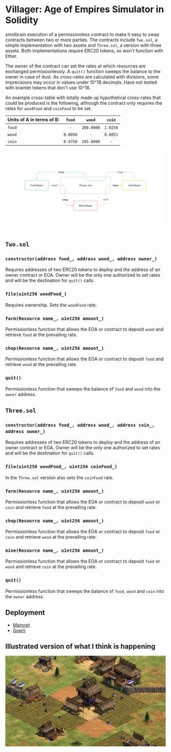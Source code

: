 # Villager: Age of Empires Simulator in Solidity
smolbrain execution of a permissionless contract to make it easy to swap contracts between two or more parties. The contracts include `Two.sol`, a simple implementation with two assets and `Three.sol`, a version with three assets. Both implementations require ERC20 tokens, so won't function with Ether. 

The owner of the contract can set the rates at which resources are exchanged permissionlessly. A `quit()` function sweeps the balance to the owner in case of dust. As cross-rates are calculated with divisions, some imprecisions may occur in values under 10^18 decimals. Have not tested with brainlet tokens that don't use 10^18.

An example cross-table with totally made up hypothetical cross-rates that could be produced is the following, although the contract only requires the rates for `woodFood` and `coinFood` to be set.

| Units of A in terms of B: | `food` | `wood` | `coin` |
| --- | :---: | :---: | :---: |
| `food` | `-`|`200.0000`|`1.0256`|
 | `wood` | `0.0050`|`-`|`0.0051`|
 | `coin` | `0.9750`|`195.0000`|`-`|

 ![](villager.png)

## `Two.sol`

### `constructor(address food_, address wood_, address owner_)`
Requires addresses of two ERC20 tokens to deploy and the address of an owner contract or EOA. Owner will be the only one authorized to set rates and will be the destination for `quit()` calls.

### `file(uint256 woodFood_)`
Requires ownership. Sets the `woodFood` rate. 


### `farm(Resource name_, uint256 amount_)`
Permissionless function that allows the EOA or contract to deposit `wood` and retrieve `food` at the prevailing rate.

### `chop(Resource name_, uint256 amount_)`
Permissionless function that allows the EOA or contract to deposit `food` and retrieve `wood` at the prevailing rate.

### `quit()`
Permissionless function that sweeps the balance of `food` and `wood` into the `owner` address.

## `Three.sol`

### `constructor(address food_, address wood_, address coin_, address owner_)`
Requires addresses of two ERC20 tokens to deploy and the address of an owner contract or EOA. Owner will be the only one authorized to set rates and will be the destination for `quit()` calls.

### `file(uint256 woodFood_, uint256 coinFood_)`

In the `Three.sol` version also sets the `coinFood` rate.

### `farm(Resource name_, uint256 amount_)`
Permissionless function that allows the EOA or contract to deposit `wood` or `coin` and retrieve `food` at the prevailing rate.

### `chop(Resource name_, uint256 amount_)`
Permissionless function that allows the EOA or contract to deposit `food` or `coin` and retrieve `wood` at the prevailing rate.

### `mine(Resource name_, uint256 amount_)`
Permissionless function that allows the EOA or contract to deposit `food` or `wood` and retrieve `coin` at the prevailing rate.

### `quit()`
Permissionless function that sweeps the balance of `food`, `wood` and `coin` into the `owner` address.

## Deployment

- [Mainnet]()
- [Goerli]()

## Illustrated version of what I think is happening

![](aoe.jpg)
